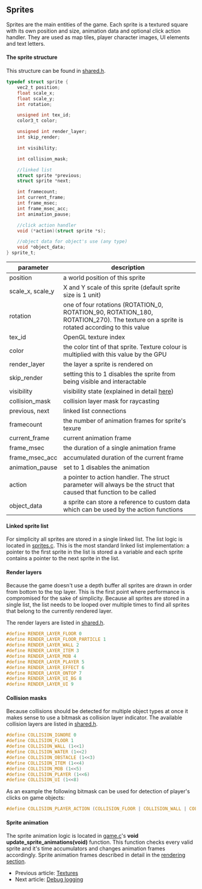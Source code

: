 ## Sprites
Sprites are the main entities of the game. Each sprite is a textured square with its own position and size,
animation data and optional click action handler. They are used as map tiles, player character images, UI
elements and text letters.

#### The sprite structure
This structure can be found in [shared.h](../../rogal/headers/shared.h).

```c
typedef struct sprite {
	vec2_t position;
	float scale_x;
	float scale_y;
	int rotation;

	unsigned int tex_id;
	color3_t color;

	unsigned int render_layer;
	int	skip_render;

	int	visibility;

	int	collision_mask;

	//linked list
	struct sprite *previous;
	struct sprite *next;

	int framecount;
	int current_frame;
	int frame_msec;
	int frame_msec_acc;
	int animation_pause;

	//click action handler
	void (*action)(struct sprite *s);	

	//object data for object's use (any type)
	void *object_data;
} sprite_t;
```
parameter | description
--------- | -----------
position | a world position of this sprite
scale_x, scale_y | X and Y scale of this sprite (default sprite size is 1 unit)
rotation | one of four rotations (ROTATION_0, ROTATION_90, ROTATION_180, ROTATION_270). The texture on a sprite is rotated according to this value
tex_id | OpenGL texture index
color | the color tint of that sprite. Texture colour is multiplied with this value by the GPU
render_layer | the layer a sprite is rendered on
skip_render | setting this to 1 disables the sprite from being visible and interactable
visibility | visibility state (explained in detail [here]())
collision_mask | collision layer mask for raycasting
previous, next | linked list connections
framecount | the number of animation frames for sprite's texure
current_frame | current animation frame
frame_msec | the duration of a single animation frame
frame_msec_acc | accumulated duration of the current frame
animation_pause | set to 1 disables the animation
action | a pointer to action handler. The struct parameter will always be the struct that caused that function to be called
object_data | a sprite can store a reference to custom data which can be used by the action functions

#### Linked sprite list
For simplicity all sprites are stored in a single linked list. The list logic is located in [sprites.c](../../rogal/source/game/sprites.c).
This is the most standard linked list implementation: a pointer to the first sprite in the list is stored a a variable and each sprite contains 
a pointer to the next sprite in the list.

#### Render layers
Because the game doesn't use a depth buffer all sprites are drawn in order from bottom to the top layer. This is the first point where performance
is compromised for the sake of simplicity. Because all sprites are stored in a single list, the list needs to be looped over multiple times to
find all sprites that belong to the currently rendered layer.

The render layers are listed in [shared.h](../../rogal/headers/shared.h).
```c
#define RENDER_LAYER_FLOOR 0
#define RENDER_LAYER_FLOOR_PARTICLE 1
#define RENDER_LAYER_WALL 2
#define RENDER_LAYER_ITEM 3
#define RENDER_LAYER_MOB 4
#define RENDER_LAYER_PLAYER 5
#define RENDER_LAYER_EFFECT 6
#define RENDER_LAYER_ONTOP 7
#define RENDER_LAYER_UI_BG 8
#define RENDER_LAYER_UI 9
```

#### Collision masks
Because collisions should be detected for multiple object types at once it makes sense to use a bitmask as collision layer indicator.
The available collision layers are listed in [shared.h](../../rogal/headers/shared.h).

```c
#define COLLISION_IGNORE 0
#define COLLISION_FLOOR 1
#define COLLISION_WALL (1<<1)
#define COLLISION_WATER (1<<2)
#define COLLISION_OBSTACLE (1<<3)
#define COLLISION_ITEM (1<<4)
#define COLLISION_MOB (1<<5)
#define COLLISION_PLAYER (1<<6)
#define COLLISION_UI (1<<8)
```

As an example the following bitmask can be used for detection of player's clicks on game objects:
```c
#define COLLISION_PLAYER_ACTION (COLLISION_FLOOR | COLLISION_WALL | COLLISION_OBSTACLE | COLLISION_ITEM | COLLISION_MOB)
```

#### Sprite animation
The sprite animation logic is located in [game.c](../../rogal/source/game/game.c)'s **void update_sprite_animations(void)** function. This function
checks every valid sprite and it's time accumulators and changes animation frames accordingly. Sprite animation frames described in detail in the
[rendering section]().

- Previous article: [Textures](textures.md)
- Next article: [Debug logging](debug.md)